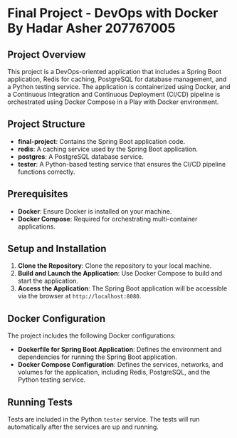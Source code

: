 # Final Project - DevOps with Docker By Hadar Asher 207767005

## Project Overview

This project is a DevOps-oriented application that includes a Spring Boot application, Redis for caching, PostgreSQL for database management, and a Python testing service. The application is containerized using Docker, and a Continuous Integration and Continuous Deployment (CI/CD) pipeline is orchestrated using Docker Compose in a Play with Docker environment.

## Project Structure

- **final-project**: Contains the Spring Boot application code.
- **redis**: A caching service used by the Spring Boot application.
- **postgres**: A PostgreSQL database service.
- **tester**: A Python-based testing service that ensures the CI/CD pipeline functions correctly.

## Prerequisites

- **Docker**: Ensure Docker is installed on your machine.
- **Docker Compose**: Required for orchestrating multi-container applications.

## Setup and Installation

1. **Clone the Repository**: Clone the repository to your local machine.
2. **Build and Launch the Application**: Use Docker Compose to build and start the application.
3. **Access the Application**: The Spring Boot application will be accessible via the browser at `http://localhost:8080`.

## Docker Configuration

The project includes the following Docker configurations:

- **Dockerfile for Spring Boot Application**: Defines the environment and dependencies for running the Spring Boot application.
- **Docker Compose Configuration**: Defines the services, networks, and volumes for the application, including Redis, PostgreSQL, and the Python testing service.

## Running Tests

Tests are included in the Python `tester` service. The tests will run automatically after the services are up and running.
